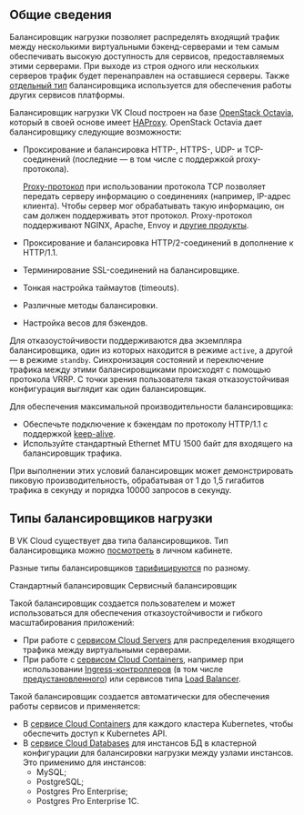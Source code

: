 ## Общие сведения

Балансировщик нагрузки позволяет распределять входящий трафик между несколькими виртуальными бэкенд-серверами и тем самым обеспечивать высокую доступность для сервисов, предоставляемых этими серверами. При выходе из строя одного или нескольких серверов трафик будет перенаправлен на оставшиеся серверы. Также [отдельный тип](../load-balancer#tipy_balansirovshchikov_nagruzki) балансировщика используется для обеспечения работы других сервисов платформы.

Балансировщик нагрузки VK Cloud построен на базе [OpenStack Octavia](https://docs.openstack.org/octavia/latest/), который в своей основе имеет [HAProxy](http://www.haproxy.org/). OpenStack Octavia дает балансировщику следующие возможности:

- Проксирование и балансировка HTTP-, HTTPS-, UDP- и TCP-соединений (последние — в том числе с поддержкой proxy-протокола).

  [Proxy-протокол](https://www.haproxy.org/download/1.8/doc/proxy-protocol.txt) при использовании протокола TCP позволяет передать серверу информацию о соединениях (например, IP-адрес клиента). Чтобы сервер мог обрабатывать такую информацию, он сам должен поддерживать этот протокол. Proxy-протокол поддерживают NGINX, Apache, Envoy и [другие продукты](https://www.haproxy.com/blog/use-the-proxy-protocol-to-preserve-a-clients-ip-address/#proxy-protocol-support).

- Проксирование и балансировка HTTP/2-соединений в дополнение к HTTP/1.1.

- Терминирование SSL-соединений на балансировщике.

- Тонкая настройка таймаутов (timeouts).

- Различные методы балансировки.

- Настройка весов для бэкендов.

Для отказоустойчивости поддерживаются два экземпляра балансировщика, один из которых находится в режиме `active`, а другой — в режиме `standby`. Синхронизация состояний и переключение трафика между этими балансировщиками происходят с помощью протокола VRRP. С точки зрения пользователя такая отказоустойчивая конфигурация выглядит как один балансировщик.

Для обеспечения максимальной производительности балансировщика:

- Обеспечьте подключение к бэкендам по протоколу HTTP/1.1 с поддержкой [keep-alive](https://developer.mozilla.org/en-US/docs/Web/HTTP/Headers/Keep-Alive).
- Используйте стандартный Ethernet MTU 1500 байт для входящего на балансировщик трафика.

При выполнении этих условий балансировщик может демонстрировать пиковую производительность, обрабатывая от 1 до 1,5 гигабитов трафика в секунду и порядка 10000 запросов в секунду.

## Типы балансировщиков нагрузки

В VK Cloud существует два типа балансировщиков. Тип балансировщика можно [посмотреть](../../operations/manage-lb#prosmotr_spiska_balansirovshchikov_nagruzki_i_informacii_o_nih) в личном кабинете.

Разные типы балансировщиков [тарифицируются](../../tariffs) по разному.

<tabs>
<tablist>
<tab>Стандартный балансировщик</tab>
<tab>Сервисный балансировщик</tab>
</tablist>
<tabpanel>

Такой балансировщик создается пользователем и может использоваться для обеспечения отказоустойчивости и гибкого масштабирования приложений:

- При работе с [сервисом Cloud Servers](/ru/base/iaas) для распределения входящего трафика между виртуальными серверами.
- При работе с [сервисом Cloud Containers](/ru/base/k8s/), например при использовании [Ingress-контроллеров](/ru/base/k8s/use-cases/ingress) (в том числе [предустановленного](/ru/base/k8s/concepts/addons-and-settings/addons#ingress_controller_nginx_914e5637)) или сервисов типа [Load Balancer](/ru/base/k8s/use-cases/load-balancer).

</tabpanel>
<tabpanel>

Такой балансировщик создается автоматически для обеспечения работы сервисов и применяется:

- В [сервисе Cloud Containers](/ru/base/k8s/) для каждого кластера Kubernetes, чтобы обеспечить доступ к Kubernetes API.
- В [сервисе Cloud Databases](/ru/dbs/dbaas/) для инстансов БД в кластерной конфигурации для балансировки нагрузки между узлами инстансов. Это применимо для инстансов:
  - MySQL;
  - PostgreSQL;
  - Postgres Pro Enterprise;
  - Postgres Pro Enterprise 1С.

</tabpanel>
</tabs>
